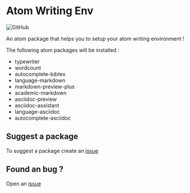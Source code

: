 # Atom Writing Env

![GitHub](https://img.shields.io/github/license/mashape/apistatus.svg)

An atom package that helps you to setup your atom writing environment !

The following atom packages will be installed :

* typewriter
* wordcount
* autocomplete-bibtex
* language-markdown
* markdown-preview-plus
* academic-markdown
* asciidoc-preview
* asciidoc-assistant
* language-asciidoc
* autocomplete-asciidoc

## Suggest a package

To suggest a package create an [issue](https://github.com/Eonm/atom-writing-env/issues/new?assignees=Eonm&labels=submit+a+package&template=package-submition-template.md&title=Package+request)

## Found an bug ?

Open an [issue](https://github.com/Eonm/atom-writing-env/issues/new?assignees=Eonm&labels=bug&template=bug_report.md&title=)
